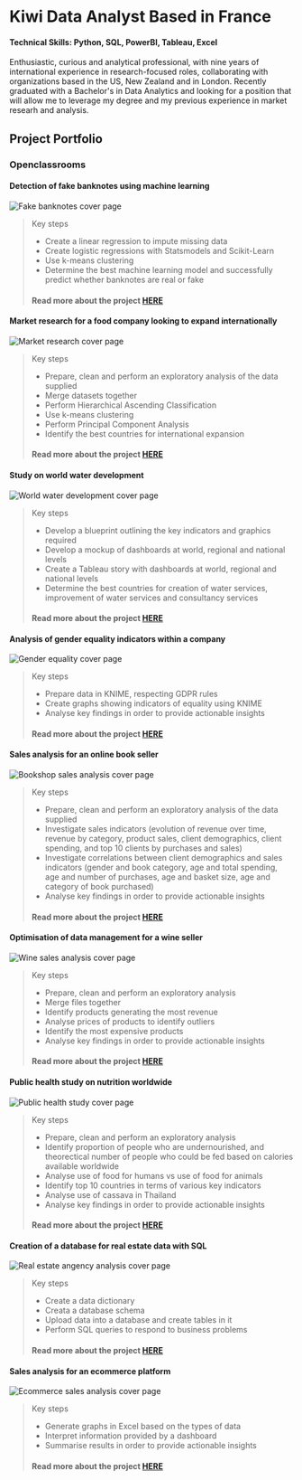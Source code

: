 # Kiwi Data Analyst Based in France
#### Technical Skills: Python, SQL, PowerBI, Tableau, Excel

Enthusiastic, curious and analytical professional, with nine years of international experience in
research-focused roles, collaborating with organizations based in the US, New Zealand
and in London. Recently graduated with a Bachelor's in Data Analytics and looking for a position that will allow me to leverage my degree and my previous experience in market researh and analysis.

## Project Portfolio
### Openclassrooms
#### Detection of fake banknotes using machine learning
![Fake banknotes cover page](images_english/P10.png)

> Key steps
> - Create a linear regression to impute missing data
> - Create logistic regressions with Statsmodels and Scikit-Learn
> - Use k-means clustering
> - Determine the best machine learning model and successfully predict whether banknotes are real or fake
>  
> #### Read more about the project [HERE](https://flossytoo.github.io/portfolio/Project_10/banknotes)

#### Market research for a food company looking to expand internationally
![Market research cover page](images_english/P9.png)
> Key steps
> - Prepare, clean and perform an exploratory analysis of the data supplied
> - Merge datasets together
> - Perform Hierarchical Ascending Classification
> - Use k-means clustering
> - Perform Principal Component Analysis
> - Identify the best countries for international expansion
>
> #### Read more about the project [HERE](https://flossytoo.github.io/portfolio/Project_9/chicken)

#### Study on world water development
![World water development cover page](images_english/P8.png)
> Key steps
> - Develop a blueprint outlining the key indicators and graphics required
> - Develop a mockup of dashboards at world, regional and national levels
> - Create a Tableau story with dashboards at world, regional and national levels
> - Determine the best countries for creation of water services, improvement of water services and consultancy services
>
> #### Read more about the project [HERE](https://flossytoo.github.io/portfolio/Project_8/water)

#### Analysis of gender equality indicators within a company
![Gender equality cover page](images_english/P7.png)
> Key steps
> - Prepare data in KNIME, respecting GDPR rules
> - Create graphs showing indicators of equality using KNIME
> - Analyse key findings in order to provide actionable insights
> 
> #### Read more about the project [HERE](https://flossytoo.github.io/portfolio/Project_7/gender_equality)

#### Sales analysis for an online book seller
![Bookshop sales analysis cover page](images_english/P6.png)
> Key steps
> - Prepare, clean and perform an exploratory analysis of the data supplied
> - Investigate sales indicators (evolution of revenue over time, revenue by category, product sales, client demographics, client spending, and top 10 clients by purchases and sales)
> - Investigate correlations between client demographics and sales indicators (gender and book category, age and total spending, age and number of purchases, age and basket size, age and category of book purchased)
> - Analyse key findings in order to provide actionable insights
>  
> #### Read more about the project [HERE](https://flossytoo.github.io/portfolio/Project_6/bookstore)

#### Optimisation of data management for a wine seller
![Wine sales analysis cover page](images_english/P5.png)
> Key steps
> - Prepare, clean and perform an exploratory analysis 
> - Merge files together
> - Identify products generating the most revenue
> - Analyse prices of products to identify outliers
> - Identify the most expensive products
> - Analyse key findings in order to provide actionable insights
>  
> #### Read more about the project [HERE](https://flossytoo.github.io/portfolio/Project_5/wine_sales)

#### Public health study on nutrition worldwide
![Public health study cover page](images_english/P4.png)
> Key steps
> - Prepare, clean and perform an exploratory analysis
> - Identify proportion of people who are undernourished, and theorectical number of people who could be fed based on calories available worldwide
> - Analyse use of food for humans vs use of food for animals
> - Identify top 10 countries in terms of various key indicators
> - Analyse use of cassava in Thailand
> - Analyse key findings in order to provide actionable insights
>  
> #### Read more about the project [HERE](https://flossytoo.github.io/portfolio/Project_4/nutrition)

#### Creation of a database for real estate data with SQL
![Real estate angency analysis cover page](images_english/P3.png)
> Key steps
> - Create a data dictionary
> - Creata a database schema
> - Upload data into a database and create tables in it
> - Perform SQL queries to respond to business problems
>
> #### Read more about the project [HERE](https://flossytoo.github.io/portfolio/Project_3/real_estate)

#### Sales analysis for an ecommerce platform
![Ecommerce sales analysis cover page](images_english/P2.png)
> Key steps
> - Generate graphs in Excel based on the types of data
> - Interpret information provided by a dashboard
> - Summarise results in order to provide actionable insights
>
> #### Read more about the project [HERE](https://flossytoo.github.io/portfolio/Project_2/sales_analysis)


